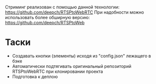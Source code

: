 Стриминг реализован с помощью данной технологии: https://github.com/deepch/RTSPtoWebRTC
При надобности можно использовать более обширную версию: https://github.com/deepch/RTSPtoWeb
# Таски
* Создавать кнопки (элементы) исходя из "config.json" лежащего в бэке
* Автоматически подтягивать оригинальный репозиторий RTSPtoWebRTC при клонировании проекта
* Подготовка к деплою